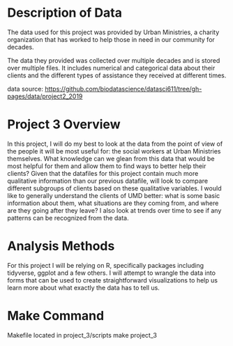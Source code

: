 <h1>Description of Data</h1>

<body>
The data used for this project was provided by Urban Ministries, a charity organization that has worked to help those in need in our community for decades.  

The data they provided was collected over multiple decades and is stored over multiple files. It includes numerical and categorical data about their clients and the different types of assistance they received at different times.

data source: https://github.com/biodatascience/datasci611/tree/gh-pages/data/project2_2019
</body>

<h1>Project 3 Overview</h1>

<body>
In this project, I will do my best to look at the data from the point of view of the people it will be most useful for: the social workers at Urban Ministries themselves. What knowledge can we glean from this data that would be most helpful for them and allow them to find ways to better help their clients?
</body>

<body>
Given that the datafiles for this project contain much more qualitative information than our previous datafile, will look to compare different subgroups of clients based on these qualitative variables. I would like to generally understand the clients of UMD better: what is some basic information about them, what situations are they coming from, and where are they going after they leave? I also look at trends over time to see if any patterns can be recognized from the data.
</body>

<h1>Analysis Methods</h1>

<body>
For this project I will be relying on R, specifically packages including tidyverse, ggplot and a few others. I will attempt to wrangle the data into forms that can be used to create straightforward visualizations to help us learn more about what exactly the data has to tell us.
</body>

<h1>Make Command</h1>
Makefile located in project_3/scripts
make project_3
